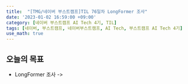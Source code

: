 ```yaml
---
title:  "[TMG/네이버 부스트캠프]TIL 76일차 LongFormer 조사"
date: '2023-01-02 16:59:00 +09:00'
category: [네이버 부스트캠프 AI Tech 4기, TIL]
tags: [네이버, 부스트캠프, 네이버부스트캠프, AI Tech, 부스트캠프 AI Tech 4기]
use_math: true
---
```


## 오늘의 목표
- LongFormer 조사 -> 